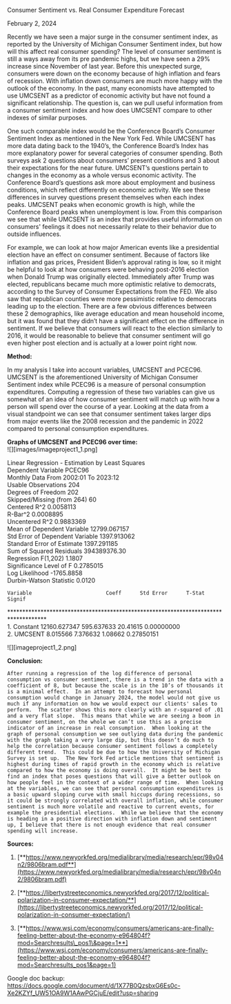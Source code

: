 Consumer Sentiment vs. Real Consumer Expenditure Forecast

February 2, 2024

Recently we have seen a major surge in the consumer sentiment index, as reported by the University of Michigan Consumer Sentiment index, but how will this affect real consumer spending?  The level of consumer sentiment is still a ways away from its pre pandemic highs, but we have seen a 29% increase since November of last year.  Before this unexpected surge, consumers were down on the economy because of high inflation and fears of recession.  With inflation down consumers are much more happy with the outlook of the economy.  In the past, many economists have attempted to use UMCSENT as a predictor of economic activity but have not found a significant relationship.  The question is, can we pull useful information from a consumer sentiment index and how does UMCSENT compare to other indexes of similar purposes.  

One such comparable index would be the Conference Board’s Consumer Sentiment Index as mentioned in the New York Fed.  While UMCSENT has more data dating back to the 1940’s, the Conference Board’s Index has more explanatory power for several categories of consumer spending.  Both surveys ask 2 questions about consumers’ present conditions and 3 about their expectations for the near future.  UMCSENT’s questions pertain to changes in the economy as a whole versus economic activity.  The Conference Board’s questions ask more about employment and business conditions, which reflect differently on economic activity.  We see these differences in survey questions present themselves when each index peaks.  UMCSENT peaks when economic growth is high, while the Conference Board peaks when unemployment is low.  From this comparison we see that while UMCSENT is an index that provides useful information on consumers' feelings it does not necessarily relate to their behavior due to outside influences.  

For example, we can look at how major American events like a presidential election have an effect on consumer sentiment.  Because of factors like inflation and gas prices, President Biden’s approval rating is low, so it might be helpful to look at how consumers were behaving post-2016 election when Donald Trump was originally elected.  Immediately after Trump was elected, republicans became much more optimistic relative to democrats, according to the Survey of Consumer Expectations from the FED.  We also saw that republican counties were more pessimistic relative to democrats leading up to the election.  There are a few obvious differences between these 2 demographics, like average education and mean household income, but it was found that they didn’t have a significant effect on the difference in sentiment.  If we believe that consumers will react to the election similarly to 2016, it would be reasonable to believe that consumer sentiment will go even higher post election and is actually at a lower point right now.  

**Method:**

In my analysis I take into account variables, UMCSENT and PCEC96.  UMCSENT is the aforementioned University of Michigan Consumer Sentiment index while PCEC96 is a measure of personal consumption expenditures.  Computing a regression of these two variables can give us somewhat of an idea of how consumer sentiment will match up with how a person will spend over the course of a year.  Looking at the data from a visual standpoint we can see that consumer sentiment takes larger dips from major events like the 2008 recession and the pandemic in 2022 compared to personal consumption expenditures.  

**Graphs of UMCSENT and PCEC96 over time:**  
![][images/imageproject1_1.png]

Linear Regression \- Estimation by Least Squares  
Dependent Variable PCEC96  
Monthly Data From 2002:01 To 2023:12  
Usable Observations                       204  
Degrees of Freedom                        202  
Skipped/Missing (from 264\)                 60  
Centered R^2                        0.0058113  
R-Bar^2                             0.0008895  
Uncentered R^2                      0.9883369  
Mean of Dependent Variable       12799.067157  
Std Error of Dependent Variable   1397.913062  
Standard Error of Estimate        1397.291185  
Sum of Squared Residuals         394389376.30  
Regression F(1,202)                    1.1807  
Significance Level of F             0.2785015  
Log Likelihood                     \-1765.8858  
Durbin-Watson Statistic                0.0120

    Variable                        Coeff      Std Error      T-Stat      Signif  
\*\*\*\*\*\*\*\*\*\*\*\*\*\*\*\*\*\*\*\*\*\*\*\*\*\*\*\*\*\*\*\*\*\*\*\*\*\*\*\*\*\*\*\*\*\*\*\*\*\*\*\*\*\*\*\*\*\*\*\*\*\*\*\*\*\*\*\*\*\*\*\*\*\*\*\*\*\*\*\*\*\*\*\*  
1\.  Constant                     12160.627347   595.637633     20.41615  0.00000000  
2\.  UMCSENT                          8.015566     7.376632      1.08662  0.27850151

![][imageproject1_2.png]

**Conclusion:**

	After running a regression of the log difference of personal consumption vs consumer sentiment, there is a trend in the data with a coefficient of 8, but because the scale is in the 10’s of thousands it is a minimal effect.  In an attempt to forecast how personal consumption would change in January 2024, the model would not give us much if any information on how we would expect our clients' sales to perform.  The scatter shows this more clearly with an r-squared of .01 and a very flat slope.  This means that while we are seeing a boom in consumer sentiment, on the whole we can’t use this as a precise indicator of an increase in real consumption.  When looking at the graph of personal consumption we see outlying data during the pandemic with the graph taking a very large dip, but this doesn’t do much to help the correlation because consumer sentiment follows a completely different trend.  This could be due to how the University of Michigan Survey is set up.  The New York Fed article mentions that sentiment is highest during times of rapid growth in the economy which is relative compared to how the economy is doing overall.  It might be best to find an index that poses questions that will give a better outlook on how people feel in the context of a wider range of time.  When looking at the variables, we can see that personal consumption expenditures is a basic upward sloping curve with small hiccups during recessions, so it could be strongly correlated with overall inflation, while consumer sentiment is much more volatile and reactive to current events, for example the presidential elections.  While we believe that the economy is heading in a positive direction with inflation down and sentiment up, I believe that there is not enough evidence that real consumer spending will increase.    

**Sources:**

1. [**https://www.newyorkfed.org/medialibrary/media/research/epr/98v04n2/9806bram.pdf**](https://www.newyorkfed.org/medialibrary/media/research/epr/98v04n2/9806bram.pdf)

2. [**https://libertystreeteconomics.newyorkfed.org/2017/12/political-polarization-in-consumer-expectation/**](https://libertystreeteconomics.newyorkfed.org/2017/12/political-polarization-in-consumer-expectation/)

3. [**https://www.wsj.com/economy/consumers/americans-are-finally-feeling-better-about-the-economy-e964804f?mod=Searchresults\_pos1\&page=1**](https://www.wsj.com/economy/consumers/americans-are-finally-feeling-better-about-the-economy-e964804f?mod=Searchresults_pos1&page=1)

Google doc backup: https://docs.google.com/document/d/1X77B0QzsbxG6Es0c-Xe2KZYf_UW51OA9W1AAwPGCjuE/edit?usp=sharing 

